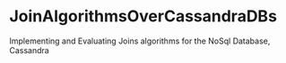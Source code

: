 # JoinAlgorithmsOverCassandraDBs
Implementing and Evaluating Joins algorithms for the NoSql Database, Cassandra
